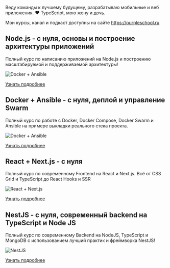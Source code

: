 Веду команды к лучшему будущему, разрабатываю мобильные и веб приложения. ❤️ TypeScript, мою жену и дочь.

Мои курсы, канал и подкаст доступны на сайте https://purpleschool.ru


## Node.js - с нуля, основы и построение архитектуры приложений
Полный курс по написанию приложений на Node.js и построению масштабируемой и поддерживаемой архитектуры!

![Docker + Ansible](https://purpleschool.ru/course4.png)

[Узнать подробнее](https://www.udemy.com/course/nodejs-start/?referralCode=138804928911AFA54CB5)

## Docker + Ansible - с нуля, деплой и управление Swarm
Полный курс по работе с Docker, Docker Compose, Docker Swarm и Ansible на примере выкладки реального стека проекта.

![Docker + Ansible](https://purpleschool.ru/course3.png)

[Узнать подробнее](https://www.udemy.com/course/docker-ansible/?referralCode=A1BC26733E41F456F90B)


## React + Next.js - с нуля
Полный курс по современному Frontend на React и Next.js. Всё от CSS Grid и TypeScript до React Hooks и SSR

![React + Next.js](https://purpleschool.ru/course1.png)

[Узнать подробнее](https://www.udemy.com/course/react-nextjs/?referralCode=830DC072C555710C4735)


## NestJS - с нуля, современный backend на TypeScript и Node JS
Полный курс по современному Backend на NodeJS, TypeScript и MongoDB с использованием лучший практик и фреймворка NestJS!

![NestJS](https://purpleschool.ru/course2.png)

[Узнать подробнее](https://www.udemy.com/course/nestjs-backend-typescript-node-js/?referralCode=77E9B1F5344C735C5F4C)
